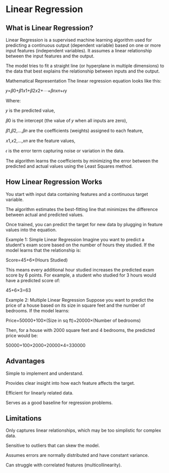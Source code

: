 # Linear Regression

## What is Linear Regression?
Linear Regression is a supervised machine learning algorithm used for predicting a continuous output (dependent variable) based on one or more input features (independent variables). It assumes a linear relationship between the input features and the output.

The model tries to fit a straight line (or hyperplane in multiple dimensions) to the data that best explains the relationship between inputs and the output.

Mathematical Representation
The linear regression equation looks like this:

𝑦=𝛽0+𝛽1𝑥1+𝛽2𝑥2+⋯+𝛽𝑛𝑥𝑛+𝜖y

Where:

𝑦 is the predicted value,

𝛽0 is the intercept (the value of 𝑦 when all inputs are zero),

𝛽1,𝛽2,...,𝛽𝑛 are the coefficients (weights) assigned to each feature,

𝑥1,𝑥2,...,𝑥𝑛 are the feature values,

𝜖 is the error term capturing noise or variation in the data.

The algorithm learns the coefficients by minimizing the error between the predicted and actual values using the Least Squares method.

## How Linear Regression Works
You start with input data containing features and a continuous target variable.

The algorithm estimates the best-fitting line that minimizes the difference between actual and predicted values.

Once trained, you can predict the target for new data by plugging in feature values into the equation.

Example 1: Simple Linear Regression
Imagine you want to predict a student's exam score based on the number of hours they studied. If the model learns that the relationship is:

Score=45+6×(Hours Studied)

This means every additional hour studied increases the predicted exam score by 6 points. For example, a student who studied for 3 hours would have a predicted score of:

45+6×3=63

Example 2: Multiple Linear Regression
Suppose you want to predict the price of a house based on its size in square feet and the number of bedrooms. If the model learns:

Price=50000+100×(Size in sq ft)+20000×(Number of bedrooms)

Then, for a house with 2000 square feet and 4 bedrooms, the predicted price would be:

50000+100×2000+20000×4=330000

## Advantages
Simple to implement and understand.

Provides clear insight into how each feature affects the target.

Efficient for linearly related data.

Serves as a good baseline for regression problems.

## Limitations
Only captures linear relationships, which may be too simplistic for complex data.

Sensitive to outliers that can skew the model.

Assumes errors are normally distributed and have constant variance.

Can struggle with correlated features (multicollinearity).

